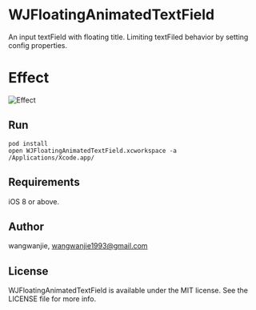 # WJFloatingAnimatedTextField
An input textField with floating title. Limiting textFiled behavior by setting config properties.

# Effect

![Effect](https://github.com/wangwanjie/WJFloatingAnimatedTextField/blob/master/Snapshots/textField.gif)

## Run
```ObjC
pod install
open WJFloatingAnimatedTextField.xcworkspace -a /Applications/Xcode.app/
```

## Requirements

iOS 8 or above.


## Author

wangwanjie, wangwanjie1993@gmail.com

## License

WJFloatingAnimatedTextField is available under the MIT license. See the LICENSE file for more info.
